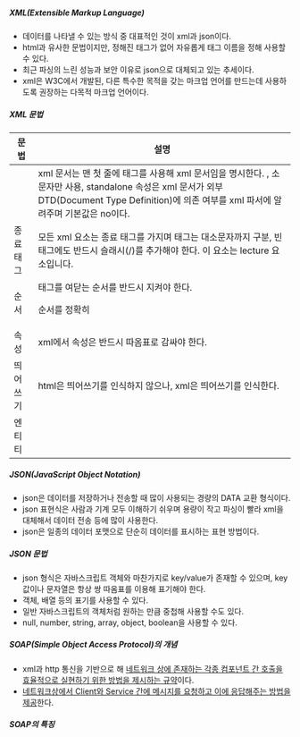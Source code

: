 ##### XML(Extensible Markup Language)

- 데이터를 나타낼 수 있는 방식 중 대표적인 것이 xml과 json이다.
- html과 유사한 문법이지만, 정해진 태그가 없어 자유롭게 태그 이름을 정해 사용할 수 있다.
- 최근 파싱의 느린 성능과 보안 이유로 json으로 대체되고 있는 추세이다.
- xml은 W3C에서 개발된, 다른 특수한 목적을 갖는 마크업 언어를 만드는데 사용하도록 권장하는 다목적 마크업 언어이다.



##### XML 문법

| 문법      | 설명                                                         |
| --------- | ------------------------------------------------------------ |
| <xml>     | xml 문서는 맨 첫 줄에 <xml> 태그를 사용해 xml 문서임을 명시한다. <?xml version="XML 문서 버전" encoding="문자셋" standalone="yes\|no"?>, 소문자만 사용, standalone 속성은 xml 문서가 외부 DTD(Document Type Definition)에 의존 여부를 xml 파서에 알려주며 기본값은 no이다. |
| 종료 태그 | 모든 xml 요소는 종료 태그를 가지며 태그는 대소문자까지 구분, 빈 태그에도 반드시 슬래시(/)를 추가해야 한다. <lecture>이 요소는 lecture 요소입니다.</lecture> |
| 순서      | 태그를 여닫는 순서를 반드시 지켜야 한다. <p><string>순서를 정확히</string></p> |
| 속성      | xml에서 속성은 반드시 따옴표로 감싸야 한다. <student name="장길산"> |
| 띄어쓰기  | html은 띄어쓰기를 인식하지 않으나, xml은 띄어쓰기를 인식한다. |
| 엔티티    |                                                              |



##### JSON(JavaScript Object Notation)

- json은 데이터를 저장하거나 전송할 때 많이 사용되는 경량의 DATA 교환 형식이다.
- json 표현식은 사람과 기계 모두 이해하기 쉬우며 용량이 작고 파싱이 빨라 xml을 대체해서 데이터 전송 등에 많이 사용한다.
- json은 일종의 데이터 포맷으로 단순히 데이터를 표시하는 표현 방법이다.



##### JSON 문법

- json 형식은 자바스크립트 객체와 마찬가지로 key/value가 존재할 수 있으며, key 값이나 문자열은 항상 쌍 따옴표를 이용해 표기해야 한다.
- 객체, 배열 등의 표기를 사용할 수 있다.
- 일반 자바스크립트의 객체처럼 원하는 만큼 중첩해 사용할 수도 있다.
- null, number, string, array, object, boolean을 사용할 수 있다.



##### SOAP(Simple Object Access Protocol)의 개념

- xml과 http 통신을 기반으로 해 <u>네트워크 상에 존재하는 각종 컴포넌트 간 호출을 효율적으로 실현하기 위한 방법을 제시하는 규약</u>이다.
- <u>네트워크상에서 Client와 Service 간에 메시지를 요청하고 이에 응답해주는 방법을 제공</u>한다.



##### SOAP의 특징

